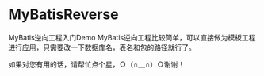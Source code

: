 # MyBatisReverse
MyBatis逆向工程入门Demo
MyBatis逆向工程比较简单，可以直接做为模板工程进行应用，只需要改一下数据库名，表名和包的路径就行了。 

如果对您有用的话，请帮忙点个星，Ｏ（∩＿∩）Ｏ谢谢！
